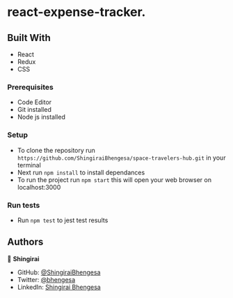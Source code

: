 # react-expense-tracker.


## Built With

- React
- Redux
- CSS


### Prerequisites

- Code Editor
- Git installed
- Node js installed

### Setup

- To clone the repository run `https://github.com/ShingiraiBhengesa/space-travelers-hub.git` in your terminal
- Next run `npm install` to install dependances
- To run the project run `npm start` this will open your web browser on localhost:3000

### Run tests

- Run `npm test` to jest test results

## Authors

👤 **Shingirai**

- GitHub: [@ShingiraiBhengesa](https://github.com/ShingiraiBhengesa)
- Twitter: [@bhengesa](https://twitter.com/twitterhandle)
- LinkedIn: [Shingirai Bhengesa](https://www.linkedin.com/in/shingirai-bhengesa-612b09206/)
